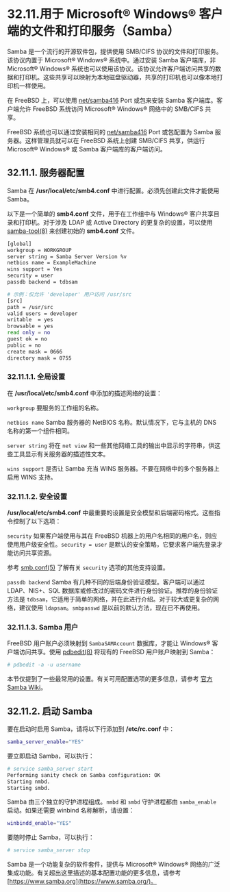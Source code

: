 # 32.11.用于 Microsoft® Windows® 客户端的文件和打印服务（Samba）

Samba 是一个流行的开源软件包，提供使用 SMB/CIFS 协议的文件和打印服务。该协议内置于 Microsoft® Windows® 系统中。通过安装 Samba 客户端库，非 Microsoft® Windows® 系统也可以使用该协议。该协议允许客户端访问共享的数据和打印机。这些共享可以映射为本地磁盘驱动器，共享的打印机也可以像本地打印机一样使用。

在 FreeBSD 上，可以使用 [net/samba416](https://cgit.freebsd.org/ports/tree/net/samba416/) Port 或包来安装 Samba 客户端库。客户端允许 FreeBSD 系统访问 Microsoft® Windows® 网络中的 SMB/CIFS 共享。

FreeBSD 系统也可以通过安装相同的 [net/samba416](https://cgit.freebsd.org/ports/tree/net/samba416/) Port 或包配置为 Samba 服务器。这样管理员就可以在 FreeBSD 系统上创建 SMB/CIFS 共享，供运行 Microsoft® Windows® 或 Samba 客户端库的客户端访问。

## 32.11.1. 服务器配置

Samba 在 **/usr/local/etc/smb4.conf** 中进行配置。必须先创建此文件才能使用 Samba。

以下是一个简单的 **smb4.conf** 文件，用于在工作组中与 Windows® 客户共享目录和打印机。对于涉及 LDAP 或 Active Directory 的更复杂的设置，可以使用 [samba-tool(8)](https://man.freebsd.org/cgi/man.cgi?query=samba-tool&sektion=8&format=html) 来创建初始的 **smb4.conf** 文件。

```sh
[global]
workgroup = WORKGROUP
server string = Samba Server Version %v
netbios name = ExampleMachine
wins support = Yes
security = user
passdb backend = tdbsam

# 示例：仅允许 'developer' 用户访问 /usr/src
[src]
path = /usr/src
valid users = developer
writable  = yes
browsable = yes
read only = no
guest ok = no
public = no
create mask = 0666
directory mask = 0755
```

### 32.11.1.1. 全局设置

在 **/usr/local/etc/smb4.conf** 中添加的描述网络的设置：

`workgroup`
要服务的工作组的名称。

`netbios name`
Samba 服务器的 NetBIOS 名称。默认情况下，它与主机的 DNS 名称的第一个组件相同。

`server string`
将在 `net view` 和一些其他网络工具的输出中显示的字符串，供这些工具显示有关服务器的描述性文本。

`wins support`
是否让 Samba 充当 WINS 服务器。不要在网络中的多个服务器上启用 WINS 支持。

### 32.11.1.2. 安全设置

**/usr/local/etc/smb4.conf** 中最重要的设置是安全模型和后端密码格式。这些指令控制了以下选项：

`security`
如果客户端使用与其在 FreeBSD 机器上的用户名相同的用户名，则应使用用户级安全性。`security = user` 是默认的安全策略，它要求客户端先登录才能访问共享资源。

参考 [smb.conf(5)](https://man.freebsd.org/cgi/man.cgi?query=smb.conf&sektion=5&format=html) 了解有关 `security` 选项的其他支持设置。

`passdb backend`
Samba 有几种不同的后端身份验证模型。客户端可以通过 LDAP、NIS+、SQL 数据库或修改过的密码文件进行身份验证。推荐的身份验证方法是 `tdbsam`，它适用于简单的网络，并在此进行介绍。对于较大或更复杂的网络，建议使用 `ldapsam`。`smbpasswd` 是以前的默认方法，现在已不再使用。

### 32.11.1.3. Samba 用户

FreeBSD 用户账户必须映射到 `SambaSAMAccount` 数据库，才能让 Windows® 客户端访问共享。使用 [pdbedit(8)](https://man.freebsd.org/cgi/man.cgi?query=pdbedit&sektion=8&format=html) 将现有的 FreeBSD 用户账户映射到 Samba：

```sh
# pdbedit -a -u username
```

本节仅提到了一些最常用的设置。有关可用配置选项的更多信息，请参考 [官方 Samba Wiki](https://wiki.samba.org/)。

## 32.11.2. 启动 Samba

要在启动时启用 Samba，请将以下行添加到 **/etc/rc.conf** 中：

```sh
samba_server_enable="YES"
```

要立即启动 Samba，可以执行：

```sh
# service samba_server start
Performing sanity check on Samba configuration: OK
Starting nmbd.
Starting smbd.
```

Samba 由三个独立的守护进程组成。`nmbd` 和 `smbd` 守护进程都由 `samba_enable` 启动。如果还需要 winbind 名称解析，请设置：

```sh
winbindd_enable="YES"
```

要随时停止 Samba，可以执行：

```sh
# service samba_server stop
```

Samba 是一个功能复杂的软件套件，提供与 Microsoft® Windows® 网络的广泛集成功能。有关超出这里描述的基本配置功能的更多信息，请参考 [https://www.samba.org](https://www.samba.org/)。
